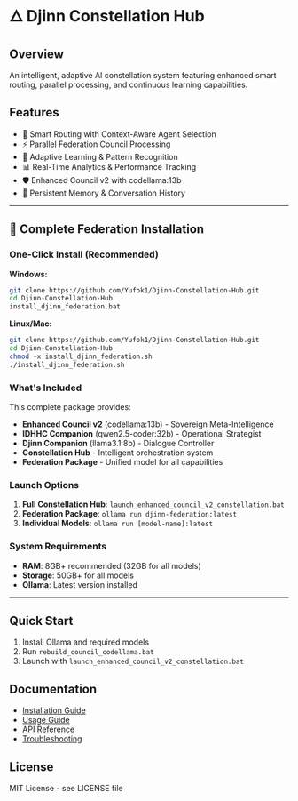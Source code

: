 # 🜂 Djinn Constellation Hub

## Overview
An intelligent, adaptive AI constellation system featuring enhanced smart routing, parallel processing, and continuous learning capabilities.

## Features
- 🧠 Smart Routing with Context-Aware Agent Selection
- ⚡ Parallel Federation Council Processing
- 🎯 Adaptive Learning & Pattern Recognition
- 📊 Real-Time Analytics & Performance Tracking
- 🛡️ Enhanced Council v2 with codellama:13b
- 💫 Persistent Memory & Conversation History

---

## 🚀 Complete Federation Installation

### One-Click Install (Recommended)

**Windows:**
```bash
git clone https://github.com/Yufok1/Djinn-Constellation-Hub.git
cd Djinn-Constellation-Hub
install_djinn_federation.bat
```

**Linux/Mac:**
```bash
git clone https://github.com/Yufok1/Djinn-Constellation-Hub.git
cd Djinn-Constellation-Hub
chmod +x install_djinn_federation.sh
./install_djinn_federation.sh
```

### What's Included

This complete package provides:
- **Enhanced Council v2** (codellama:13b) - Sovereign Meta-Intelligence
- **IDHHC Companion** (qwen2.5-coder:32b) - Operational Strategist
- **Djinn Companion** (llama3.1:8b) - Dialogue Controller
- **Constellation Hub** - Intelligent orchestration system
- **Federation Package** - Unified model for all capabilities

### Launch Options

1. **Full Constellation Hub**: `launch_enhanced_council_v2_constellation.bat`
2. **Federation Package**: `ollama run djinn-federation:latest`
3. **Individual Models**: `ollama run [model-name]:latest`

### System Requirements

- **RAM**: 8GB+ recommended (32GB for all models)
- **Storage**: 50GB+ for all models
- **Ollama**: Latest version installed

---

## Quick Start
1. Install Ollama and required models
2. Run `rebuild_council_codellama.bat`
3. Launch with `launch_enhanced_council_v2_constellation.bat`

## Documentation
- [Installation Guide](docs/INSTALLATION.md)
- [Usage Guide](docs/USAGE.md)
- [API Reference](docs/API.md)
- [Troubleshooting](docs/TROUBLESHOOTING.md)

## License
MIT License - see LICENSE file
